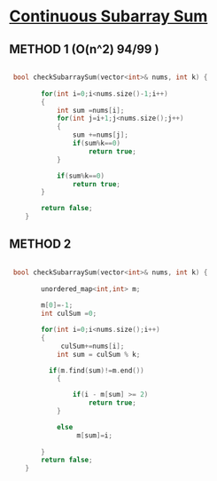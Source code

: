 <h1><a href="https://leetcode.com/problems/continuous-subarray-sum/description/" target="_blank">Continuous Subarray Sum</a></h1>


## METHOD 1 (O(n^2)  94/99 )
```cpp

 bool checkSubarraySum(vector<int>& nums, int k) {
    
        for(int i=0;i<nums.size()-1;i++)
        {
            int sum =nums[i];
            for(int j=i+1;j<nums.size();j++)
            {
                sum +=nums[j];
                if(sum%k==0)
                    return true;
            }

            if(sum%k==0)
                return true;
        }

        return false;
    }
```

## METHOD 2

```cpp

 bool checkSubarraySum(vector<int>& nums, int k) {
        
        unordered_map<int,int> m;
       
        m[0]=-1;
        int culSum =0;

        for(int i=0;i<nums.size();i++)
        {
             culSum+=nums[i];
            int sum = culSum % k;

          if(m.find(sum)!=m.end())
            {

                if(i - m[sum] >= 2)
                    return true;
            }

            else
                 m[sum]=i;
                
        }
        return false;
    }
```